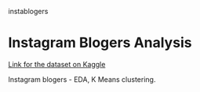 instablogers
# Instagram Blogers Analysis
[Link for the dataset on Kaggle](https://www.kaggle.com/datasets/whenamancodes/top-200-influencers-crushing-on-instagram)

Instagram blogers - EDA, K Means clustering.

